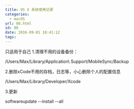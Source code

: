 ```yaml
---
title: OS X 系统使用记录
categories:
  - macOS
url: 80.html
id: 80
date: 2016-09-01 18:41:12
tags:
---
```


只适用于自己 1.清理不用的设备备份：

/Users/Max/Library/Application\ Support/MobileSync/Backup 

2.删除xCode不用的存档，日志等，小心删除个人的配置信息

/Users/Max/Library/Developer/Xcode 

3.更新

softwareupdate --install --all